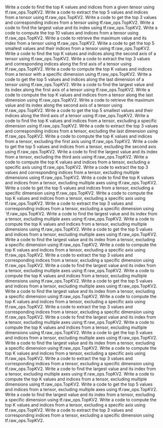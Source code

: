 Write a code to find the top K values and indices from a given tensor using tf.raw_ops.TopKV2.
Write a code to extract the top 5 values and indices from a tensor using tf.raw_ops.TopKV2.
Write a code to get the top 3 values and corresponding indices from a tensor using tf.raw_ops.TopKV2.
Write a code to find the largest value and its index using tf.raw_ops.TopKV2.
Write a code to compute the top 10 values and indices from a tensor using tf.raw_ops.TopKV2.
Write a code to retrieve the maximum value and its index from a tensor using tf.raw_ops.TopKV2.
Write a code to get the top 5 smallest values and their indices from a tensor using tf.raw_ops.TopKV2.
Write a code to find the top K values and indices along the second axis of a tensor using tf.raw_ops.TopKV2.
Write a code to extract the top 3 values and corresponding indices along the first axis of a tensor using tf.raw_ops.TopKV2.
Write a code to compute the top K values and indices from a tensor with a specific dimension using tf.raw_ops.TopKV2.
Write a code to get the top 5 values and indices along the last dimension of a tensor using tf.raw_ops.TopKV2.
Write a code to find the largest value and its index along the first axis of a tensor using tf.raw_ops.TopKV2.
Write a code to compute the top K values and indices from a tensor along the last dimension using tf.raw_ops.TopKV2.
Write a code to retrieve the maximum value and its index along the second axis of a tensor using tf.raw_ops.TopKV2.
Write a code to get the top 5 smallest values and their indices along the third axis of a tensor using tf.raw_ops.TopKV2.
Write a code to find the top K values and indices from a tensor, excluding a specific dimension using tf.raw_ops.TopKV2.
Write a code to extract the top 3 values and corresponding indices from a tensor, excluding the last dimension using tf.raw_ops.TopKV2.
Write a code to compute the top K values and indices from a tensor, excluding the first axis using tf.raw_ops.TopKV2.
Write a code to get the top 5 values and indices from a tensor, excluding the second axis using tf.raw_ops.TopKV2.
Write a code to find the largest value and its index from a tensor, excluding the third axis using tf.raw_ops.TopKV2.
Write a code to compute the top K values and indices from a tensor, excluding a specific axis using tf.raw_ops.TopKV2.
Write a code to extract the top 3 values and corresponding indices from a tensor, excluding multiple dimensions using tf.raw_ops.TopKV2.
Write a code to find the top K values and indices from a tensor, excluding multiple axes using tf.raw_ops.TopKV2.
Write a code to get the top 5 values and indices from a tensor, excluding a specific dimension using tf.raw_ops.TopKV2.
Write a code to compute the top K values and indices from a tensor, excluding a specific axis using tf.raw_ops.TopKV2.
Write a code to extract the top 3 values and corresponding indices from a tensor, excluding a specific dimension using `tf.raw_ops.TopKV2.
Write a code to find the largest value and its index from a tensor, excluding multiple axes using tf.raw_ops.TopKV2.
Write a code to compute the top K values and indices from a tensor, excluding multiple dimensions using tf.raw_ops.TopKV2.
Write a code to get the top 5 values and indices from a tensor, excluding multiple axes using tf.raw_ops.TopKV2.
Write a code to find the largest value and its index from a tensor, excluding a specific dimension using tf.raw_ops.TopKV2.
Write a code to compute the top K values and indices from a tensor, excluding a specific axis using tf.raw_ops.TopKV2.
Write a code to extract the top 3 values and corresponding indices from a tensor, excluding a specific dimension using tf.raw_ops.TopKV2.
Write a code to find the largest value and its index from a tensor, excluding multiple axes using tf.raw_ops.TopKV2.
Write a code to compute the top K values and indices from a tensor, excluding multiple dimensions using tf.raw_ops.TopKV2.
Write a code to get the top 5 values and indices from a tensor, excluding multiple axes using tf.raw_ops.TopKV2.
Write a code to find the largest value and its index from a tensor, excluding a specific dimension using tf.raw_ops.TopKV2.
Write a code to compute the top K values and indices from a tensor, excluding a specific axis using tf.raw_ops.TopKV2.
Write a code to extract the top 3 values and corresponding indices from a tensor, excluding a specific dimension using tf.raw_ops.TopKV2.
Write a code to find the largest value and its index from a tensor, excluding multiple axes using tf.raw_ops.TopKV2.
Write a code to compute the top K values and indices from a tensor, excluding multiple dimensions using tf.raw_ops.TopKV2.
Write a code to get the top 5 values and indices from a tensor, excluding multiple axes using tf.raw_ops.TopKV2.
Write a code to find the largest value and its index from a tensor, excluding a specific dimension using tf.raw_ops.TopKV2.
Write a code to compute the top K values and indices from a tensor, excluding a specific axis using tf.raw_ops.TopKV2.
Write a code to extract the top 3 values and corresponding indices from a tensor, excluding a specific dimension using tf.raw_ops.TopKV2.
Write a code to find the largest value and its index from a tensor, excluding multiple axes using tf.raw_ops.TopKV2.
Write a code to compute the top K values and indices from a tensor, excluding multiple dimensions using tf.raw_ops.TopKV2.
Write a code to get the top 5 values and indices from a tensor, excluding multiple axes using tf.raw_ops.TopKV2.
Write a code to find the largest value and its index from a tensor, excluding a specific dimension using tf.raw_ops.TopKV2.
Write a code to compute the top K values and indices from a tensor, excluding a specific axis using tf.raw_ops.TopKV2.
Write a code to extract the top 3 values and corresponding indices from a tensor, excluding a specific dimension using tf.raw_ops.TopKV2.




